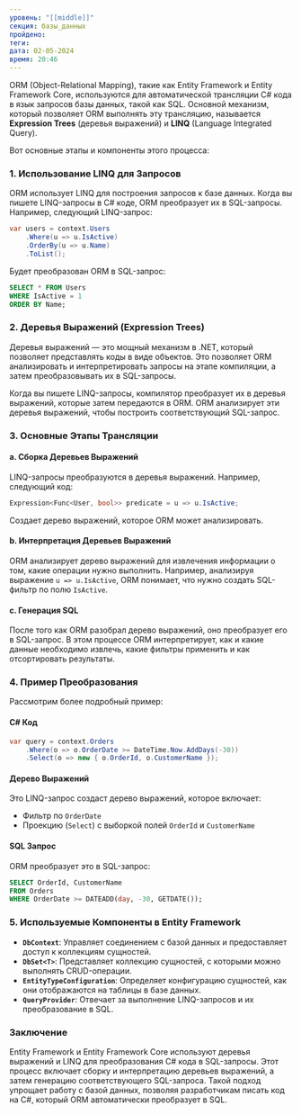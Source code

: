 ```yaml
---
уровень: "[[middle]]"
секция: базы_данных
пройдено: 
теги: 
дата: 02-05-2024
время: 20:46
---
```

ORM (Object-Relational Mapping), такие как Entity Framework и Entity Framework Core, используются для автоматической трансляции C# кода в язык запросов базы данных, такой как SQL. Основной механизм, который позволяет ORM выполнять эту трансляцию, называется **Expression Trees** (деревья выражений) и **LINQ** (Language Integrated Query). 

Вот основные этапы и компоненты этого процесса:

### 1. Использование LINQ для Запросов

ORM использует LINQ для построения запросов к базе данных. Когда вы пишете LINQ-запросы в C# коде, ORM преобразует их в SQL-запросы. Например, следующий LINQ-запрос:

```csharp
var users = context.Users
    .Where(u => u.IsActive)
    .OrderBy(u => u.Name)
    .ToList();
```

Будет преобразован ORM в SQL-запрос:

```sql
SELECT * FROM Users
WHERE IsActive = 1
ORDER BY Name;
```

### 2. Деревья Выражений (Expression Trees)

Деревья выражений — это мощный механизм в .NET, который позволяет представлять коды в виде объектов. Это позволяет ORM анализировать и интерпретировать запросы на этапе компиляции, а затем преобразовывать их в SQL-запросы.

Когда вы пишете LINQ-запросы, компилятор преобразует их в деревья выражений, которые затем передаются в ORM. ORM анализирует эти деревья выражений, чтобы построить соответствующий SQL-запрос.

### 3. Основные Этапы Трансляции

#### a. Сборка Деревьев Выражений

LINQ-запросы преобразуются в деревья выражений. Например, следующий код:

```csharp
Expression<Func<User, bool>> predicate = u => u.IsActive;
```

Создает дерево выражений, которое ORM может анализировать.

#### b. Интерпретация Деревьев Выражений

ORM анализирует дерево выражений для извлечения информации о том, какие операции нужно выполнить. Например, анализируя выражение `u => u.IsActive`, ORM понимает, что нужно создать SQL-фильтр по полю `IsActive`.

#### c. Генерация SQL

После того как ORM разобрал дерево выражений, оно преобразует его в SQL-запрос. В этом процессе ORM интерпретирует, как и какие данные необходимо извлечь, какие фильтры применить и как отсортировать результаты.

### 4. Пример Преобразования

Рассмотрим более подробный пример:

#### C# Код

```csharp
var query = context.Orders
    .Where(o => o.OrderDate >= DateTime.Now.AddDays(-30))
    .Select(o => new { o.OrderId, o.CustomerName });
```

#### Дерево Выражений

Это LINQ-запрос создаст дерево выражений, которое включает:

- Фильтр по `OrderDate`
- Проекцию (`Select`) с выборкой полей `OrderId` и `CustomerName`

#### SQL Запрос

ORM преобразует это в SQL-запрос:

```sql
SELECT OrderId, CustomerName
FROM Orders
WHERE OrderDate >= DATEADD(day, -30, GETDATE());
```

### 5. Используемые Компоненты в Entity Framework

- **`DbContext`**: Управляет соединением с базой данных и предоставляет доступ к коллекциям сущностей.
- **`DbSet<T>`**: Представляет коллекцию сущностей, с которыми можно выполнять CRUD-операции.
- **`EntityTypeConfiguration`**: Определяет конфигурацию сущностей, как они отображаются на таблицы в базе данных.
- **`QueryProvider`**: Отвечает за выполнение LINQ-запросов и их преобразование в SQL.

### Заключение

Entity Framework и Entity Framework Core используют деревья выражений и LINQ для преобразования C# кода в SQL-запросы. Этот процесс включает сборку и интерпретацию деревьев выражений, а затем генерацию соответствующего SQL-запроса. Такой подход упрощает работу с базой данных, позволяя разработчикам писать код на C#, который ORM автоматически преобразует в SQL.